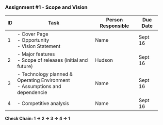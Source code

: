 ### Assignment #1 - Scope and Vision
| ID | Task                                                                                    | Person Responsible| Due Date  |
|----|-----------------------------------------------------------------------------------------|------------------|------------|
| 1  | - Cover Page <br> - Opportunity <br> - Vision Statement                                 | Name             | Sept 16    | 
| 2  | - Major features <br> - Scope of releases (initial and future)                          | Hudson           | Sept 16    |
| 3  | - Technology planned & Operating Environment <br> - Assumptions and dependencie         | Name             | Sept 16    |
| 4  | - Competitive analysis                                                                  | Name             | Sept 16    |

**Check Chain: 1 → 2 → 3 → 4 → 1**
